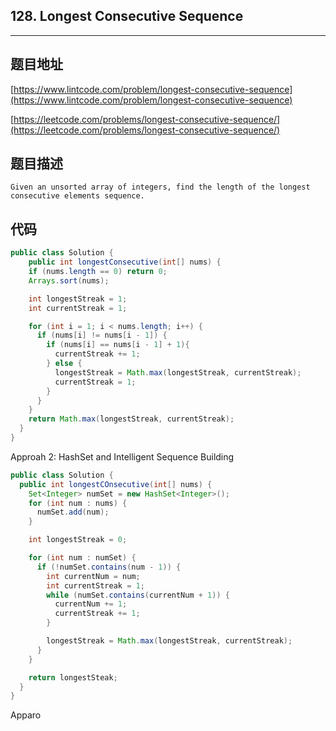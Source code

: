 ## 128. Longest Consecutive Sequence

----
## 题目地址

[https://www.lintcode.com/problem/longest-consecutive-sequence](https://www.lintcode.com/problem/longest-consecutive-sequence)

[https://leetcode.com/problems/longest-consecutive-sequence/](https://leetcode.com/problems/longest-consecutive-sequence/)

## 题目描述

```text
Given an unsorted array of integers, find the length of the longest consecutive elements sequence.
```

## 代码

```java
public class Solution {
    public int longestConsecutive(int[] nums) {
    if (nums.length == 0) return 0;
    Arrays.sort(nums);

    int longestStreak = 1;
    int currentStreak = 1;

    for (int i = 1; i < nums.length; i++) {
      if (nums[i] != nums[i - 1]) {
        if (nums[i] == nums[i - 1] + 1){
          currentStreak += 1;
        } else {
          longestStreak = Math.max(longestStreak, currentStreak);
          currentStreak = 1;
        }
      }
    }
    return Math.max(longestStreak, currentStreak);
  }
}
```

Approah 2: HashSet and Intelligent Sequence Building

```java
public class Solution {
  public int longestCOnsecutive(int[] nums) {
    Set<Integer> numSet = new HashSet<Integer>();
    for (int num : nums) {
      numSet.add(num);
    }

    int longestStreak = 0;

    for (int num : numSet) {
      if (!numSet.contains(num - 1)) {
        int currentNum = num;
        int currentStreak = 1;
        while (numSet.contains(currentNum + 1)) {
          currentNum += 1;
          currentStreak += 1;
        }

        longestStreak = Math.max(longestStreak, currentStreak);
      }
    }

    return longestSteak;
  }
}
```

Apparo

